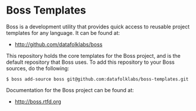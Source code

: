 Boss Templates
==============

Boss is a development utility that provides quick access to reusable project
templates for any language.  It can be found at:

 * http://github.com/datafolklabs/boss

  
This repository holds the core templates for the Boss project, and is the
default repository that Boss uses.  To add this repository to your Boss
sources, do the following:

    $ boss add-source boss git@github.com:datafolklabs/boss-templates.git


Documentation for the Boss project can be found at:

 * http://boss.rtfd.org 
